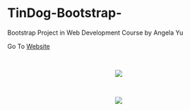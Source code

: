 # TinDog-Bootstrap-
Bootstrap Project in Web Development Course by Angela Yu
 <p>
         Go To <a href="https://minecakir.github.io/TinDog-Bootstrap/">Website</a> 
</p>
 
 <p>   &emsp;&emsp;&emsp; </p >
 <p align = "center">
  <img src="https://user-images.githubusercontent.com/67970973/155286053-f7385612-9a5d-4e3e-8b47-0f622fd3f836.gif"></p>   
 <p>   &emsp;&emsp;&emsp;&emsp;&emsp;&emsp; </p >
  <p align = "center">
  <img src="https://user-images.githubusercontent.com/67970973/155286860-7ad33847-0339-442a-8e22-0f5ea38c58c9.gif">  
</p>
